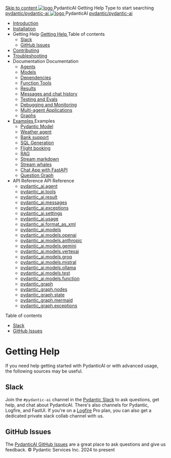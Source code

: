 [ Skip to content ](https://ai.pydantic.dev/help/<#getting-help>)
[ ![logo](https://ai.pydantic.dev/img/logo-white.svg) ](https://ai.pydantic.dev/help/<..> "PydanticAI")
PydanticAI 
Getting Help 
Type to start searching
[ pydantic/pydantic-ai  ](https://ai.pydantic.dev/help/<https:/github.com/pydantic/pydantic-ai> "Go to repository")
[ ![logo](https://ai.pydantic.dev/img/logo-white.svg) ](https://ai.pydantic.dev/help/<..> "PydanticAI") PydanticAI 
[ pydantic/pydantic-ai  ](https://ai.pydantic.dev/help/<https:/github.com/pydantic/pydantic-ai> "Go to repository")
  * [ Introduction  ](https://ai.pydantic.dev/help/<..>)
  * [ Installation  ](https://ai.pydantic.dev/help/<../install/>)
  * Getting Help  [ Getting Help  ](https://ai.pydantic.dev/help/<./>) Table of contents 
    * [ Slack  ](https://ai.pydantic.dev/help/<#slack>)
    * [ GitHub Issues  ](https://ai.pydantic.dev/help/<#github-issues>)
  * [ Contributing  ](https://ai.pydantic.dev/help/<../contributing/>)
  * [ Troubleshooting  ](https://ai.pydantic.dev/help/<../troubleshooting/>)
  * Documentation  Documentation 
    * [ Agents  ](https://ai.pydantic.dev/help/<../agents/>)
    * [ Models  ](https://ai.pydantic.dev/help/<../models/>)
    * [ Dependencies  ](https://ai.pydantic.dev/help/<../dependencies/>)
    * [ Function Tools  ](https://ai.pydantic.dev/help/<../tools/>)
    * [ Results  ](https://ai.pydantic.dev/help/<../results/>)
    * [ Messages and chat history  ](https://ai.pydantic.dev/help/<../message-history/>)
    * [ Testing and Evals  ](https://ai.pydantic.dev/help/<../testing-evals/>)
    * [ Debugging and Monitoring  ](https://ai.pydantic.dev/help/<../logfire/>)
    * [ Multi-agent Applications  ](https://ai.pydantic.dev/help/<../multi-agent-applications/>)
    * [ Graphs  ](https://ai.pydantic.dev/help/<../graph/>)
  * [ Examples  ](https://ai.pydantic.dev/help/<../examples/>)
Examples 
    * [ Pydantic Model  ](https://ai.pydantic.dev/help/<../examples/pydantic-model/>)
    * [ Weather agent  ](https://ai.pydantic.dev/help/<../examples/weather-agent/>)
    * [ Bank support  ](https://ai.pydantic.dev/help/<../examples/bank-support/>)
    * [ SQL Generation  ](https://ai.pydantic.dev/help/<../examples/sql-gen/>)
    * [ Flight booking  ](https://ai.pydantic.dev/help/<../examples/flight-booking/>)
    * [ RAG  ](https://ai.pydantic.dev/help/<../examples/rag/>)
    * [ Stream markdown  ](https://ai.pydantic.dev/help/<../examples/stream-markdown/>)
    * [ Stream whales  ](https://ai.pydantic.dev/help/<../examples/stream-whales/>)
    * [ Chat App with FastAPI  ](https://ai.pydantic.dev/help/<../examples/chat-app/>)
    * [ Question Graph  ](https://ai.pydantic.dev/help/<../examples/question-graph/>)
  * API Reference  API Reference 
    * [ pydantic_ai.agent  ](https://ai.pydantic.dev/help/<../api/agent/>)
    * [ pydantic_ai.tools  ](https://ai.pydantic.dev/help/<../api/tools/>)
    * [ pydantic_ai.result  ](https://ai.pydantic.dev/help/<../api/result/>)
    * [ pydantic_ai.messages  ](https://ai.pydantic.dev/help/<../api/messages/>)
    * [ pydantic_ai.exceptions  ](https://ai.pydantic.dev/help/<../api/exceptions/>)
    * [ pydantic_ai.settings  ](https://ai.pydantic.dev/help/<../api/settings/>)
    * [ pydantic_ai.usage  ](https://ai.pydantic.dev/help/<../api/usage/>)
    * [ pydantic_ai.format_as_xml  ](https://ai.pydantic.dev/help/<../api/format_as_xml/>)
    * [ pydantic_ai.models  ](https://ai.pydantic.dev/help/<../api/models/base/>)
    * [ pydantic_ai.models.openai  ](https://ai.pydantic.dev/help/<../api/models/openai/>)
    * [ pydantic_ai.models.anthropic  ](https://ai.pydantic.dev/help/<../api/models/anthropic/>)
    * [ pydantic_ai.models.gemini  ](https://ai.pydantic.dev/help/<../api/models/gemini/>)
    * [ pydantic_ai.models.vertexai  ](https://ai.pydantic.dev/help/<../api/models/vertexai/>)
    * [ pydantic_ai.models.groq  ](https://ai.pydantic.dev/help/<../api/models/groq/>)
    * [ pydantic_ai.models.mistral  ](https://ai.pydantic.dev/help/<../api/models/mistral/>)
    * [ pydantic_ai.models.ollama  ](https://ai.pydantic.dev/help/<../api/models/ollama/>)
    * [ pydantic_ai.models.test  ](https://ai.pydantic.dev/help/<../api/models/test/>)
    * [ pydantic_ai.models.function  ](https://ai.pydantic.dev/help/<../api/models/function/>)
    * [ pydantic_graph  ](https://ai.pydantic.dev/help/<../api/pydantic_graph/graph/>)
    * [ pydantic_graph.nodes  ](https://ai.pydantic.dev/help/<../api/pydantic_graph/nodes/>)
    * [ pydantic_graph.state  ](https://ai.pydantic.dev/help/<../api/pydantic_graph/state/>)
    * [ pydantic_graph.mermaid  ](https://ai.pydantic.dev/help/<../api/pydantic_graph/mermaid/>)
    * [ pydantic_graph.exceptions  ](https://ai.pydantic.dev/help/<../api/pydantic_graph/exceptions/>)


Table of contents 
  * [ Slack  ](https://ai.pydantic.dev/help/<#slack>)
  * [ GitHub Issues  ](https://ai.pydantic.dev/help/<#github-issues>)


# Getting Help
If you need help getting started with PydanticAI or with advanced usage, the following sources may be useful.
##  Slack
Join the `#pydantic-ai` channel in the [Pydantic Slack](https://ai.pydantic.dev/help/<https:/join.slack.com/t/pydanticlogfire/shared_invite/zt-2war8jrjq-w_nWG6ZX7Zm~gnzY7cXSog>) to ask questions, get help, and chat about PydanticAI. There's also channels for Pydantic, Logfire, and FastUI.
If you're on a [Logfire](https://ai.pydantic.dev/help/<https:/pydantic.dev/logfire>) Pro plan, you can also get a dedicated private slack collab channel with us.
##  GitHub Issues
The [PydanticAI GitHub Issues](https://ai.pydantic.dev/help/<https:/github.com/pydantic/pydantic-ai/issues>) are a great place to ask questions and give us feedback.
© Pydantic Services Inc. 2024 to present 
